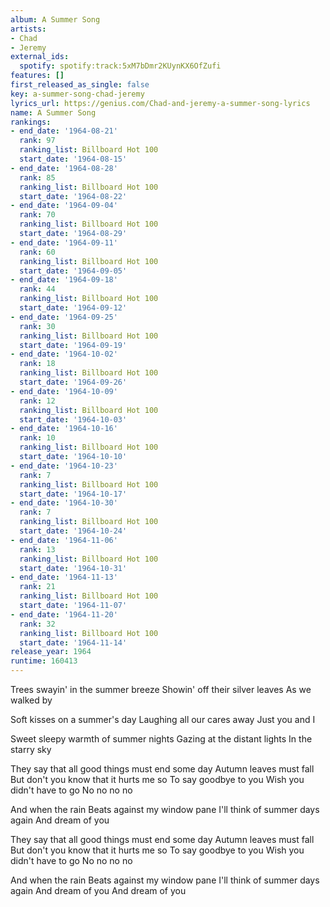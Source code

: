 ```yaml
---
album: A Summer Song
artists:
- Chad
- Jeremy
external_ids:
  spotify: spotify:track:5xM7bDmr2KUynKX6OfZufi
features: []
first_released_as_single: false
key: a-summer-song-chad-jeremy
lyrics_url: https://genius.com/Chad-and-jeremy-a-summer-song-lyrics
name: A Summer Song
rankings:
- end_date: '1964-08-21'
  rank: 97
  ranking_list: Billboard Hot 100
  start_date: '1964-08-15'
- end_date: '1964-08-28'
  rank: 85
  ranking_list: Billboard Hot 100
  start_date: '1964-08-22'
- end_date: '1964-09-04'
  rank: 70
  ranking_list: Billboard Hot 100
  start_date: '1964-08-29'
- end_date: '1964-09-11'
  rank: 60
  ranking_list: Billboard Hot 100
  start_date: '1964-09-05'
- end_date: '1964-09-18'
  rank: 44
  ranking_list: Billboard Hot 100
  start_date: '1964-09-12'
- end_date: '1964-09-25'
  rank: 30
  ranking_list: Billboard Hot 100
  start_date: '1964-09-19'
- end_date: '1964-10-02'
  rank: 18
  ranking_list: Billboard Hot 100
  start_date: '1964-09-26'
- end_date: '1964-10-09'
  rank: 12
  ranking_list: Billboard Hot 100
  start_date: '1964-10-03'
- end_date: '1964-10-16'
  rank: 10
  ranking_list: Billboard Hot 100
  start_date: '1964-10-10'
- end_date: '1964-10-23'
  rank: 7
  ranking_list: Billboard Hot 100
  start_date: '1964-10-17'
- end_date: '1964-10-30'
  rank: 7
  ranking_list: Billboard Hot 100
  start_date: '1964-10-24'
- end_date: '1964-11-06'
  rank: 13
  ranking_list: Billboard Hot 100
  start_date: '1964-10-31'
- end_date: '1964-11-13'
  rank: 21
  ranking_list: Billboard Hot 100
  start_date: '1964-11-07'
- end_date: '1964-11-20'
  rank: 32
  ranking_list: Billboard Hot 100
  start_date: '1964-11-14'
release_year: 1964
runtime: 160413
---
```

Trees swayin' in the summer breeze
Showin' off their silver leaves
As we walked by

Soft kisses on a summer's day
Laughing all our cares away
Just you and I

Sweet sleepy warmth of summer nights
Gazing at the distant lights
In the starry sky

They say that all good things must end some day
Autumn leaves must fall
But don't you know that it hurts me so
To say goodbye to you
Wish you didn't have to go
No no no no

And when the rain
Beats against my window pane
I'll think of summer days again
And dream of you

They say that all good things must end some day
Autumn leaves must fall
But don't you know that it hurts me so
To say goodbye to you
Wish you didn't have to go
No no no no

And when the rain
Beats against my window pane
I'll think of summer days again
And dream of you
And dream of you
